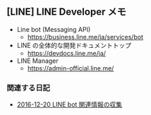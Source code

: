 ## [LINE] LINE Developer メモ


* Line bot (Messaging API)
  * https://business.line.me/ja/services/bot
* LINE の全体的な開発ドキュメントトップ
  * https://devdocs.line.me/ja/
* LINE Manager
  * https://admin-official.line.me/



### 関連する日記


* [2016-12-20 LINE bot 関連情報の収集](https://igapyon.github.io/diary/2016/ig161220.html)


